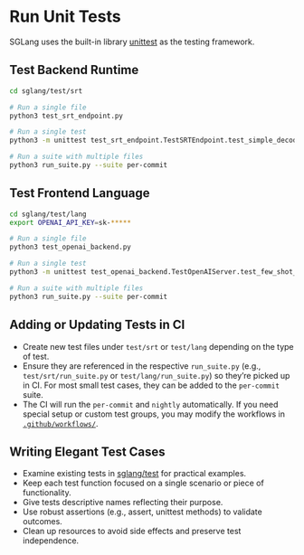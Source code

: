# Run Unit Tests

SGLang uses the built-in library [unittest](https://docs.python.org/3/library/unittest.html) as the testing framework.

## Test Backend Runtime
```bash
cd sglang/test/srt

# Run a single file
python3 test_srt_endpoint.py

# Run a single test
python3 -m unittest test_srt_endpoint.TestSRTEndpoint.test_simple_decode

# Run a suite with multiple files
python3 run_suite.py --suite per-commit
```

## Test Frontend Language
```bash
cd sglang/test/lang
export OPENAI_API_KEY=sk-*****

# Run a single file
python3 test_openai_backend.py

# Run a single test
python3 -m unittest test_openai_backend.TestOpenAIServer.test_few_shot_qa

# Run a suite with multiple files
python3 run_suite.py --suite per-commit
```

## Adding or Updating Tests in CI

- Create new test files under `test/srt` or `test/lang` depending on the type of test.
- Ensure they are referenced in the respective `run_suite.py` (e.g., `test/srt/run_suite.py` or `test/lang/run_suite.py`) so they’re picked up in CI. For most small test cases, they can be added to the `per-commit` suite.
- The CI will run the `per-commit` and `nightly` automatically. If you need special setup or custom test groups, you may modify the workflows in [`.github/workflows/`](https://github.com/sgl-project/sglang/tree/main/.github/workflows).


## Writing Elegant Test Cases

- Examine existing tests in [sglang/test](https://github.com/sgl-project/sglang/tree/main/test) for practical examples.
- Keep each test function focused on a single scenario or piece of functionality.
- Give tests descriptive names reflecting their purpose.
- Use robust assertions (e.g., assert, unittest methods) to validate outcomes.
- Clean up resources to avoid side effects and preserve test independence.
